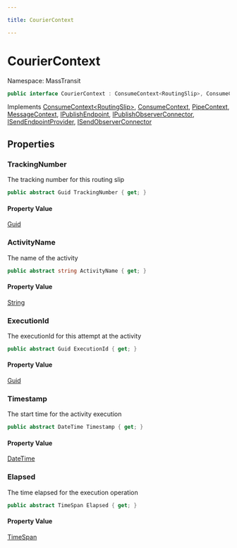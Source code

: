 ```yaml
---

title: CourierContext

---
```


# CourierContext

Namespace: MassTransit

```csharp
public interface CourierContext : ConsumeContext<RoutingSlip>, ConsumeContext, PipeContext, MessageContext, IPublishEndpoint, IPublishObserverConnector, ISendEndpointProvider, ISendObserverConnector
```

Implements [ConsumeContext\<RoutingSlip\>](../masstransit/consumecontext-1), [ConsumeContext](../masstransit/consumecontext), [PipeContext](../masstransit/pipecontext), [MessageContext](../masstransit/messagecontext), [IPublishEndpoint](../masstransit/ipublishendpoint), [IPublishObserverConnector](../masstransit/ipublishobserverconnector), [ISendEndpointProvider](../masstransit/isendendpointprovider), [ISendObserverConnector](../masstransit/isendobserverconnector)

## Properties

### **TrackingNumber**

The tracking number for this routing slip

```csharp
public abstract Guid TrackingNumber { get; }
```

#### Property Value

[Guid](https://learn.microsoft.com/en-us/dotnet/api/system.guid)<br/>

### **ActivityName**

The name of the activity

```csharp
public abstract string ActivityName { get; }
```

#### Property Value

[String](https://learn.microsoft.com/en-us/dotnet/api/system.string)<br/>

### **ExecutionId**

The executionId for this attempt at the activity

```csharp
public abstract Guid ExecutionId { get; }
```

#### Property Value

[Guid](https://learn.microsoft.com/en-us/dotnet/api/system.guid)<br/>

### **Timestamp**

The start time for the activity execution

```csharp
public abstract DateTime Timestamp { get; }
```

#### Property Value

[DateTime](https://learn.microsoft.com/en-us/dotnet/api/system.datetime)<br/>

### **Elapsed**

The time elapsed for the execution operation

```csharp
public abstract TimeSpan Elapsed { get; }
```

#### Property Value

[TimeSpan](https://learn.microsoft.com/en-us/dotnet/api/system.timespan)<br/>
